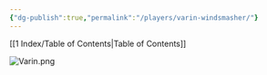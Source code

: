 ```yaml
---
{"dg-publish":true,"permalink":"/players/varin-windsmasher/"}
---
```


[[1 Index/Table of Contents\|Table of Contents]]

![Varin.png](/img/user/Varin.png)
